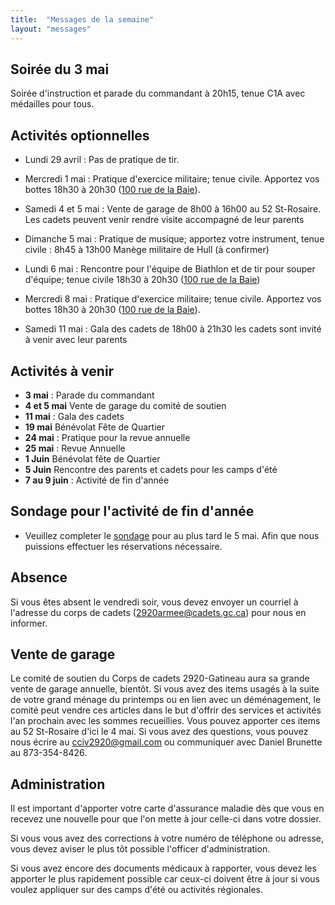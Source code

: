 ```yaml
---
title:  "Messages de la semaine"
layout: "messages"
---
```


## Soirée du 3 mai 

Soirée d'instruction et parade du commandant à 20h15, tenue C1A avec médailles pour tous.


## Activités optionnelles

- Lundi 29 avril : Pas de pratique de tir.

- Mercredi 1 mai : Pratique d'exercice militaire; tenue civile. Apportez vos bottes 18h30 à 20h30 ([100 rue de la Baie](/information/comment-nous-rejoindre/)).

- Samedi 4 et 5 mai : Vente de garage de 8h00 à 16h00 au 52 St-Rosaire. Les cadets peuvent venir rendre visite accompagné de leur parents
  
- Dimanche 5 mai : Pratique de musique; apportez votre instrument, tenue civile : 8h45 à 13h00  Manège militaire de Hull (à confirmer)
  
- Lundi 6 mai : Rencontre pour l'équipe de Biathlon et de tir pour souper d'équipe; tenue civile 18h30 à 20h30 ([100 rue de la Baie](/information/comment-nous-rejoindre/))
  
- Mercredi 8 mai : Pratique d'exercice militaire; tenue civile. Apportez vos bottes 18h30 à 20h30 ([100 rue de la Baie](/information/comment-nous-rejoindre/)).

- Samedi 11 mai : Gala des cadets de 18h00 à 21h30 les cadets sont invité à venir avec leur parents


## Activités à venir

- **3 mai** : Parade du commandant
- **4 et 5 mai** Vente de garage du comité de soutien 
- **11 mai** : Gala des cadets
- **19 mai** Bénévolat Fête de Quartier
- **24 mai** : Pratique pour la revue annuelle
- **25 mai** : Revue Annuelle
- **1 Juin** Bénévolat fête de Quartier
- **5 Juin** Rencontre des parents et cadets pour les camps d'été
- **7 au 9 juin**  : Activité de fin d'année 

## Sondage pour l'activité de fin d'année

- Veuillez completer le [sondage](https://docs.google.com/forms/d/e/1FAIpQLSfuGwhhZwkkelX0Ioh26kDOGDX_eelR1XNtFNM8tDN0rujeUQ/viewform?usp=sf_link) pour au plus tard le 5 mai. Afin que nous puissions effectuer les réservations nécessaire.
    
## Absence

Si vous êtes absent le vendredi soir, vous devez envoyer un courriel à l'adresse du corps de cadets (<2920armee@cadets.gc.ca>) pour nous en informer.

## Vente de garage

Le comité de soutien du Corps de cadets 2920-Gatineau aura sa grande vente de garage annuelle, bientôt. Si vous avez des items usagés à la suite de votre grand ménage du printemps ou en lien avec un déménagement, le comité peut vendre ces articles dans le but d'offrir des services et activités l'an prochain avec les sommes recueillies. Vous pouvez apporter ces items au 52 St-Rosaire d'ici le 4 mai. Si vous avez des questions, vous pouvez nous écrire au <cciv2920@gmail.com> ou communiquer avec Daniel Brunette au 873-354-8426.

## Administration

Il est important d'apporter votre carte d'assurance maladie dès que vous en recevez une nouvelle pour que l'on mette à jour celle-ci dans votre dossier.

Si vous vous avez des corrections à votre numéro de téléphone ou adresse, vous devez aviser le plus tôt possible l'officer d'administration. 

Si vous avez encore des documents médicaux à rapporter, vous devez les apporter le plus rapidement possible car ceux-ci doivent être à jour si vous voulez appliquer sur des camps d'été ou activités régionales.
  
